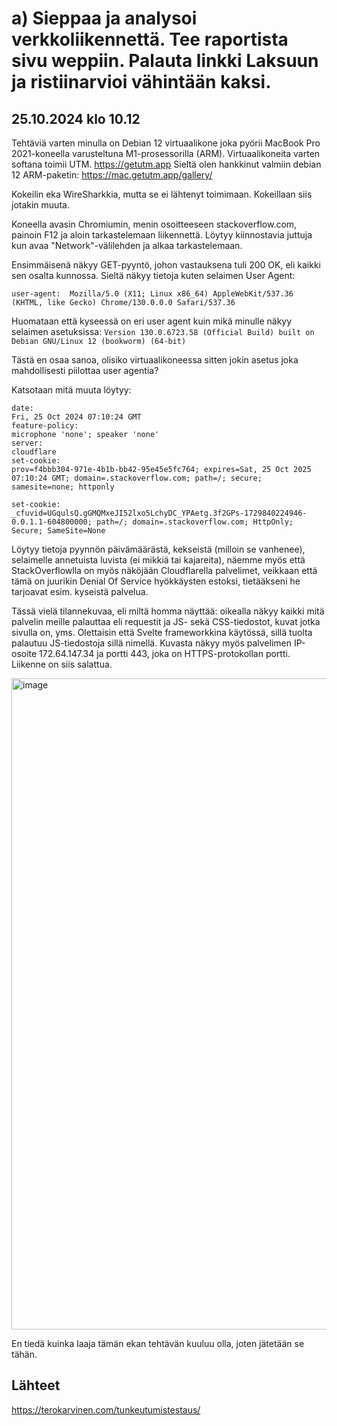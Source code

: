 #  a) Sieppaa ja analysoi verkkoliikennettä. Tee raportista sivu weppiin. Palauta linkki Laksuun ja ristiinarvioi vähintään kaksi.

## 25.10.2024 klo 10.12

Tehtäviä varten minulla on Debian 12 virtuaalikone joka pyörii MacBook Pro 2021-koneella varusteltuna M1-prosessorilla (ARM). Virtuaalikoneita varten softana toimii UTM. https://getutm.app Sieltä olen hankkinut valmiin debian 12 ARM-paketin: https://mac.getutm.app/gallery/

Kokeilin eka WireSharkkia, mutta se ei lähtenyt toimimaan. Kokeillaan siis jotakin muuta. 

Koneella avasin Chromiumin, menin osoitteeseen stackoverflow.com, painoin F12 ja aloin tarkastelemaan liikennettä. 
Löytyy kiinnostavia juttuja kun avaa "Network"-välilehden ja alkaa tarkastelemaan.

Ensimmäisenä näkyy GET-pyyntö, johon vastauksena tuli 200 OK, eli kaikki sen osalta kunnossa. Sieltä näkyy tietoja kuten selaimen User Agent:

`user-agent:  Mozilla/5.0 (X11; Linux x86_64) AppleWebKit/537.36 (KHTML, like Gecko) Chrome/130.0.0.0 Safari/537.36`

Huomataan että kyseessä on eri user agent kuin mikä minulle näkyy selaimen asetuksissa: `Version 130.0.6723.58 (Official Build) built on Debian GNU/Linux 12 (bookworm) (64-bit)`

Tästä en osaa sanoa, olisiko virtuaalikoneessa sitten jokin asetus joka mahdollisesti piilottaa user agentia?

Katsotaan mitä muuta löytyy:
```
date:
Fri, 25 Oct 2024 07:10:24 GMT
feature-policy:
microphone 'none'; speaker 'none'
server:
cloudflare
set-cookie:
prov=f4bbb304-971e-4b1b-bb42-95e45e5fc764; expires=Sat, 25 Oct 2025 07:10:24 GMT; domain=.stackoverflow.com; path=/; secure; samesite=none; httponly

set-cookie:
_cfuvid=UGqulsQ.gGMQMxeJI52lxo5LchyDC_YPAetg.3f2GPs-1729840224946-0.0.1.1-604800000; path=/; domain=.stackoverflow.com; HttpOnly; Secure; SameSite=None
```

Löytyy tietoja pyynnön päivämäärästä, kekseistä (milloin se vanhenee), selaimelle annetuista luvista (ei mikkiä tai kajareita), näemme myös että StackOverflowlla on myös näköjään Cloudflarella palvelimet, veikkaan että tämä on juurikin Denial Of Service hyökkäysten estoksi, tietääkseni he tarjoavat esim. kyseistä palvelua.

Tässä vielä tilannekuvaa, eli miltä homma näyttää: oikealla näkyy kaikki mitä palvelin meille palauttaa eli requestit ja JS- sekä CSS-tiedostot, kuvat jotka sivulla on, yms. Olettaisin että Svelte frameworkkina käytössä, sillä tuolta palautuu JS-tiedostoja sillä nimellä. Kuvasta näkyy myös palvelimen IP-osoite 172.64.147.34 ja portti 443, joka on HTTPS-protokollan portti. Liikenne on siis salattua. 

<img width="1042" alt="image" src="https://github.com/user-attachments/assets/4e8b75ec-33da-436f-b204-168ed1efbcef">


En tiedä kuinka laaja tämän ekan tehtävän kuuluu olla, joten jätetään se tähän. 

## Lähteet

https://terokarvinen.com/tunkeutumistestaus/







